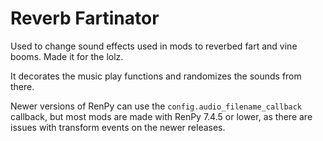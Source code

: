 # Reverb Fartinator

Used to change sound effects used in mods to reverbed fart and vine booms. Made it for the lolz.

It decorates the music play functions and randomizes the sounds from there.

Newer versions of RenPy can use the `config.audio_filename_callback` callback, but most mods are made with RenPy 7.4.5 or lower, as there are issues with transform events on the newer releases.